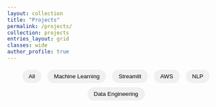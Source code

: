 ```yaml
---
layout: collection
title: "Projects"
permalink: /projects/
collection: projects
entries_layout: grid
classes: wide
author_profile: true
---
```


<!-- Filter Buttons -->
<div class="filter-bar">
  <button class="tag-filter" data-filter="all">All</button>
  <button class="tag-filter" data-filter="Machine Learning">Machine Learning</button>
  <button class="tag-filter" data-filter="Streamlit">Streamlit</button>
  <button class="tag-filter" data-filter="AWS">AWS</button>
  <button class="tag-filter" data-filter="NLP">NLP</button>
  <button class="tag-filter" data-filter="Data Engineering">Data Engineering</button>
</div>

<!-- The project cards will be rendered below by the collection layout -->

<script src="/assets/js/filter-projects.js"></script>

<style>
.filter-bar {
    margin-bottom: 20px;
    text-align: center;
  }
  
.tag-filter {
margin: 5px;
padding: 8px 15px;
border: none;
border-radius: 20px;
background-color: #f0f0f0;
cursor: pointer;
transition: background 0.2s ease;
}

.tag-filter:hover {
background-color: #007acc;
color: #fff;
}

.tag-filter.active {
background-color: #007acc;
color: white;
}

@keyframes glow {
from {
    transform: scale(1.02);
}
to {
    transform: scale(1);
}
}
  
/* Base styling for project cards */
.archive__item {
  border: 1px solid #ddd; /* Light grey border */
  border-radius: 12px;
  padding: 20px;
  background-color: #fff;
  box-shadow: 0 2px 4px rgba(0,0,0,0.05);
  transition: all 0.3s ease;
  margin-bottom: 20px;
}

/* Hover effect for project cards */
.archive__item:hover {
  transform: translateY(-4px);
  box-shadow: 0 6px 16px rgba(0,0,0,0.1);
}

/* Highlighted state for filtered project cards */
.archive__item.highlight {
  border: 2px solid #007acc;
  box-shadow: 0 0 16px rgba(0, 122, 204, 0.25);
  transform: scale(1.02);
}

/* Styling for tag badges within project cards */
.tag-badge {
  display: inline-block;
  background-color: #f0f0f0;
  color: #333;
  padding: 5px 10px;
  margin: 5px 5px 0 0;
  font-size: 0.85rem;
  border-radius: 20px;
  font-weight: 500;
}
</style>